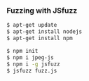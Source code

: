 ### Fuzzing with JSfuzz


```bash
$ apt-get update
$ apt-get install nodejs
$ apt-get install npm

$ npm init
$ npm i jpeg-js
$ npm i -g jsfuzz
$ jsfuzz fuzz.js




```
